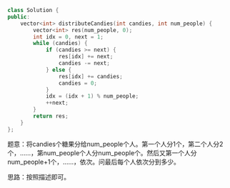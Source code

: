 ```CPP
class Solution {
public:
    vector<int> distributeCandies(int candies, int num_people) {
        vector<int> res(num_people, 0);
        int idx = 0, next = 1;
        while (candies) {
            if (candies >= next) {
                res[idx] += next;
                candies -= next;
            } else {
                res[idx] += candies;
                candies = 0;
            }
            idx = (idx + 1) % num_people;
            ++next;
        }
        return res;
    }
};
```

题意：将candies个糖果分给num_people个人。第一个人分1个，第二个人分2个，……，第num_people个人分num_people个。然后又第一个人分num_people+1个，……，依次。问最后每个人依次分到多少。

思路：按照描述即可。